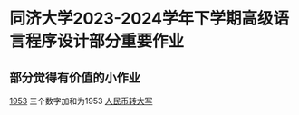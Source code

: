 # 同济大学2023-2024学年下学期高级语言程序设计部分重要作业
## 部分觉得有价值的小作业
[1953](3-b10-1.cpp)
三个数字加和为1953
[人民币转大写](3-b6-1.c)
